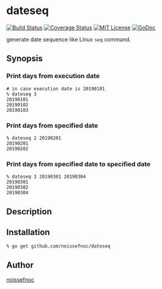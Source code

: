 dateseq
=======

[![Build Status](https://travis-ci.org/noissefnoc/dateseq.svg?branch=master)][travis]
[![Coverage Status](https://coveralls.io/repos/noissefnoc/dateseq/badge.svg?branch=master)][coveralls]
[![MIT License](http://img.shields.io/badge/license-MIT-blue.svg?style=flat-square)][license]
[![GoDoc](https://godoc.org/github.com/noissefnoc/dateseq?status.svg)][godoc]

[travis]: https://travis-ci.org/noissefnoc/dateseq
[coveralls]: https://coveralls.io/r/noissefnoc/dateseq?branch=master
[license]: https://github.com/noissefnoc/dateseq/blob/master/LICENSE
[godoc]: https://godoc.org/github.com/noissefnoc/dateseq

generate date sequence like Linux `seq` command.

## Synopsis

### Print days from execution date

```console
# in case execution date is 20190101
% dateseq 3
20190101
20190102
20190103
```

### Print days from specified date

```console
% dateseq 2 20190201
20190201
20190202
```

### Print days from specified date to specified date

```console
% dateseq 3 20190301 20190304
20190301
20190302
20190304
```

## Description

## Installation

```console
% go get github.com/noissefnoc/dateseq
```

## Author

[noissefnoc](https://github.com/noissefnoc)
